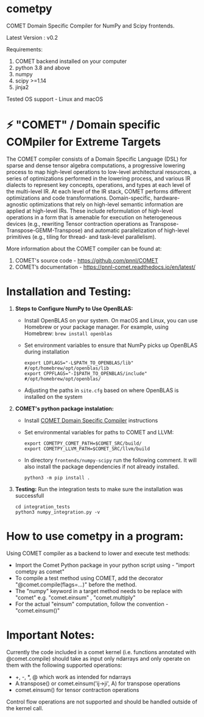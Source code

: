 
# cometpy

COMET Domain Specific Compiler for NumPy and Scipy frontends.

Latest Version : v0.2

Requirements:
1. COMET backend installed on your computer
2. python 3.8 and above
3. numpy
4. scipy >=1.14
5. jinja2


Tested OS support - Linux and macOS

# ⚡️ "COMET" / Domain specific COMpiler for Extreme Targets

The COMET compiler consists of a Domain Specific Language (DSL) for sparse and dense tensor algebra computations, a progressive lowering process to map high-level operations to low-level architectural resources, a series of optimizations performed in the lowering process, and various IR dialects to represent key concepts, operations, and types at each level of the multi-level IR. At each level of the IR stack, COMET performs different optimizations and code transformations. Domain-specific, hardware- agnostic optimizations that rely on high-level semantic information are applied at high-level IRs. These include reformulation of high-level operations in a form that is amenable for execution on heterogeneous devices (e.g., rewriting Tensor contraction operations as Transpose-Transpose-GEMM-Transpose) and automatic parallelization of high-level primitives (e.g., tiling for thread- and task-level parallelism).

More information about the COMET compiler can be found at: 
1. COMET's source code - https://github.com/pnnl/COMET
2. COMET’s documentation - https://pnnl-comet.readthedocs.io/en/latest/


# Installation and Testing:
1) **Steps to Configure NumPy to Use OpenBLAS:**
    * Install OpenBLAS on your system. On macOS and Linux, you can use Homebrew or your package manager. For example, using Homebrew: ```brew install openblas```

    * Set environment variables to ensure that NumPy picks up OpenBLAS during installation
 
        ```
        export LDFLAGS="-L$PATH_TO_OPENBLAS/lib"         #/opt/homebrew/opt/openblas/lib  
        export CPPFLAGS="-I$PATH_TO_OPENBLAS/include"    #/opt/homebrew/opt/openblas/
        ```

    * Adjusting the paths in ```site.cfg``` based on where OpenBLAS is installed on the system

2) **COMET's python package instalation:** 
    * Install [COMET Domain Specific Compiler](../../README.md) instructions

    * Set environmental variables for paths to COMET and LLVM:
    
        ```
        export COMETPY_COMET_PATH=$COMET_SRC/build/ 
        export COMETPY_LLVM_PATH=$COMET_SRC/llvm/build 
        ```
    
    * In directory `frontends/numpy-scipy` run the following comment. It will also install the package dependencies if not already installed.
    
        ```
        python3 -m pip install .
        ```

2) **Testing:**  Run the integration tests to make sure the installation was successfull
    
    ```
    cd integration_tests
    python3 numpy_integration.py -v
    ```

# How to use cometpy in a program:

Using COMET compiler as a backend to lower and execute test methods:
* Import the Comet Python package in your python script using - "import cometpy as comet"
* To compile a test method using COMET, add the decorator "@comet.compile(flags=...)" before the method.
* The "numpy" keyword in a target method needs to be replace with "comet"
e.g. "comet.einsum" , "comet.multiply"
* For the actual "einsum" computation, follow the convention - "comet.einsum()"
    

# Important Notes:
Currently the code included in a comet kernel 
(i.e. functions annotated with @comet.compile) should take as input only ndarrays and only operate 
on them with the following supported operations: 
* +, -, *, @ which work as intended for ndarrays
* A.transpose()  or comet.einsum('ij->ji', A) for transpose operations
* comet.einsum() for tensor contraction operations

Control flow operations are not supported and should be handled outside of the kernel call.